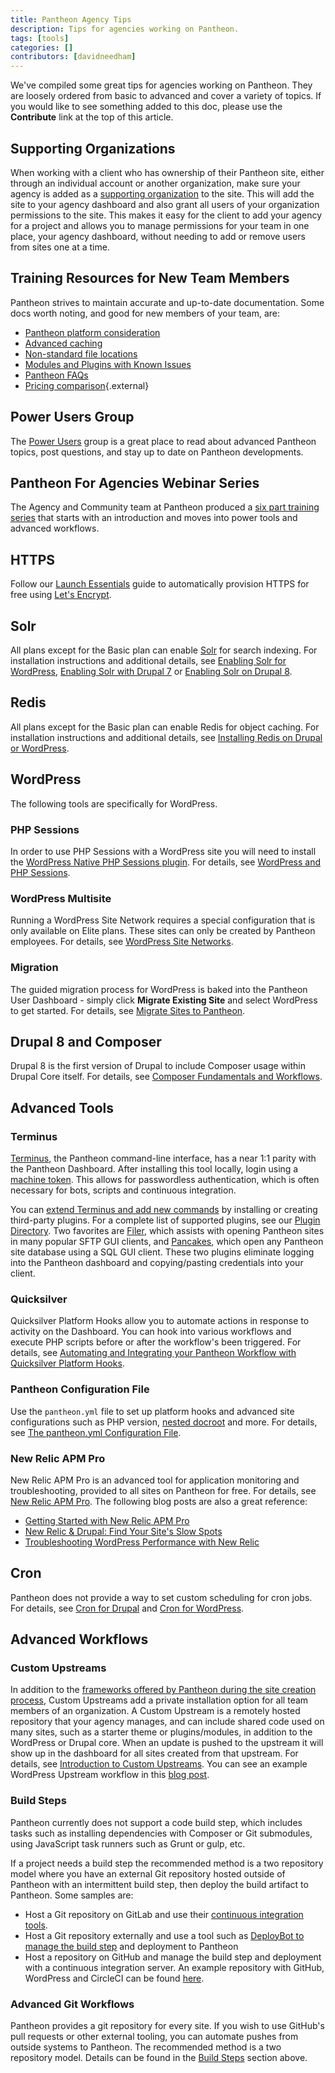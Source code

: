 ```yaml
---
title: Pantheon Agency Tips
description: Tips for agencies working on Pantheon.
tags: [tools]
categories: []
contributors: [davidneedham]
---
```

We've compiled some great tips for agencies working on Pantheon. They are loosely ordered from basic to advanced and cover a variety of topics. If you would like to see something added to this doc, please use the **Contribute** link at the top of this article.

## Supporting Organizations
When working with a client who has ownership of their Pantheon site, either through an individual account or another organization, make sure your agency is added as a [supporting organization](/docs/team-management/#add-a-supporting-organization) to the site. This will add the site to your agency dashboard and also grant all users of your organization permissions to the site. This makes it easy for the client to add your agency for a project and allows you to manage permissions for your team in one place, your agency dashboard, without needing to add or remove users from sites one at a time.

## Training Resources for New Team Members
Pantheon strives to maintain accurate and up-to-date documentation. Some docs worth noting, and good for new members of your team, are:

- [Pantheon platform consideration](/docs/platform-considerations/)
- [Advanced caching](/docs/caching-advanced-topics/)
- [Non-standard file locations](/docs/non-standard-file-paths/)
- [Modules and Plugins with Known Issues](/docs/modules-plugins-known-issues/)
- [Pantheon FAQs](/docs/faq/)
- [Pricing comparison](https://pantheon.io/plans/pricing-comparison){.external}

## Power Users Group
The [Power Users](/docs/power-users) group is a great place to read about advanced Pantheon topics, post questions, and stay up to date on Pantheon developments.

## Pantheon For Agencies Webinar Series
The Agency and Community team at Pantheon produced a [six part training series](https://pantheon.io/agency-training-series-part-1) that starts with an introduction and moves into power tools and advanced workflows.

## HTTPS
Follow our [Launch Essentials](/docs/guides/launch/) guide to automatically provision HTTPS for free using [Let's Encrypt](https://letsencrypt.org).

## Solr
All plans except for the Basic plan can enable [Solr](/docs/solr) for search indexing. For installation instructions and additional details, see [Enabling Solr for WordPress](/docs/wordpress-solr), [Enabling Solr with Drupal 7](/docs/solr-drupal-7) or [Enabling Solr on Drupal 8](/docs/solr-drupal-8).

## Redis
All plans except for the Basic plan can enable Redis for object caching. For installation instructions and additional details, see [Installing Redis on Drupal or WordPress](/docs/redis/).

## WordPress

The following tools are specifically for WordPress.

### PHP Sessions
In order to use PHP Sessions with a WordPress site you will need to install the [WordPress Native PHP Sessions plugin](https://wordpress.org/plugins/wp-native-php-sessions/). For details, see [WordPress and PHP Sessions](/docs/wordpress-sessions/).

### WordPress Multisite
Running a WordPress Site Network requires a special configuration that is only available on Elite plans. These sites can only be created by Pantheon employees. For details, see [WordPress Site Networks](/docs/guides/multisite/).

### Migration
The guided migration process for WordPress is baked into the Pantheon User Dashboard - simply click **Migrate Existing Site** and select WordPress to get started. For details, see [Migrate Sites to Pantheon](/docs/migrate/).

## Drupal 8 and Composer
Drupal 8 is the first version of Drupal to include Composer usage within Drupal Core itself. For details, see [Composer Fundamentals and Workflows](/docs/composer/).

## Advanced Tools

### Terminus
[Terminus](/docs/terminus), the Pantheon command-line interface, has a near 1:1 parity with the Pantheon Dashboard. After installing this tool locally, login using a [machine token](/docs/machine-tokens). This allows for passwordless authentication, which is often necessary for bots, scripts and continuous integration.

You can [extend Terminus and add new commands](/docs/terminus/plugins/) by installing or creating third-party plugins. For a complete list of supported plugins, see our [Plugin Directory](/docs/terminus/plugins/directory). Two favorites are [Filer](https://github.com/sean-e-dietrich/terminus-filer), which assists with opening Pantheon sites in many popular SFTP GUI clients, and [Pancakes](https://github.com/derimagia/terminus-pancakes), which open any Pantheon site database using a SQL GUI client. These two plugins eliminate logging into the Pantheon dashboard and copying/pasting credentials into your client.

### Quicksilver
Quicksilver Platform Hooks allow you to automate actions in response to activity on the Dashboard. You can hook into various workflows and execute PHP scripts before or after the workflow's been triggered. For details, see [Automating and Integrating your Pantheon Workflow with Quicksilver Platform Hooks](/docs/quicksilver).

### Pantheon Configuration File
Use the `pantheon.yml` file to set up platform hooks and advanced site configurations such as PHP version, [nested docroot](/docs/nested-docroot/) and more. For details, see [The pantheon.yml Configuration File](/docs/pantheon-yml/).

### New Relic APM Pro

New Relic APM Pro is an advanced tool for application monitoring and troubleshooting, provided to all sites on Pantheon for free. For details, see [New Relic APM Pro](/docs/new-relic/). The following blog posts are also a great reference:

- [Getting Started with New Relic APM Pro](https://pantheon.io/blog/getting-started-new-relic-apm-pro)
- [New Relic &amp; Drupal: Find Your Site&#39;s Slow Spots](https://pantheon.io/blog/new-relic-drupal-find-site-slow-spots)
- [Troubleshooting WordPress Performance with New Relic](https://pantheon.io/blog/troubleshooting-wordpress-performance-new-relic)

## Cron
Pantheon does not provide a way to set custom scheduling for cron jobs. For details, see [Cron for Drupal](/docs/drupal-cron) and [Cron for WordPress](/docs/wordpress-cron).

## Advanced Workflows

### Custom Upstreams
In addition to the [frameworks offered by Pantheon during the site creation process](/docs/start-state), Custom Upstreams add a private installation option for all team members of an organization. A Custom Upstream is a remotely hosted repository that your agency manages, and can include shared code used on many sites, such as a starter theme or plugins/modules, in addition to the WordPress or Drupal core. When an update is pushed to the upstream it will show up in the dashboard for all sites created from that upstream. For details, see [Introduction to Custom Upstreams](/docs/custom-upstream/). You can see an example WordPress Upstream workflow in this [blog post](https://pantheon.io/blog/pantheon-custom-upstream-wordpress-workflow).

### Build Steps

Pantheon currently does not support a code build step, which includes tasks such as installing dependencies with Composer or Git submodules, using JavaScript task runners such as Grunt or gulp, etc.

If a project needs a build step the recommended method is a two repository model where you have an external Git repository hosted outside of Pantheon with an intermittent build step, then deploy the build artifact to Pantheon. Some samples are:

- Host a Git repository on GitLab and use their [continuous integration tools](https://docs.gitlab.com/ce/ci/yaml/README.html).
- Host a Git repository externally and use a tool such as [DeployBot to manage the build step](https://deploybot.com/guides/building-assets-with-grunt-or-gulp-during-deployment) and deployment to Pantheon
- Host a repository on GitHub and manage the build step and deployment with a continuous integration server. An example repository with GitHub, WordPress and CircleCI can be found [here](https://github.com/ataylorme/Advanced-WordPress-on-Pantheon/).

### Advanced Git Workflows
Pantheon provides a git repository for every site. If you wish to use GitHub's pull requests or other external tooling, you can automate pushes from outside systems to Pantheon. The recommended method is a two repository model. Details can be found in the [Build Steps](#build-steps) section above.

